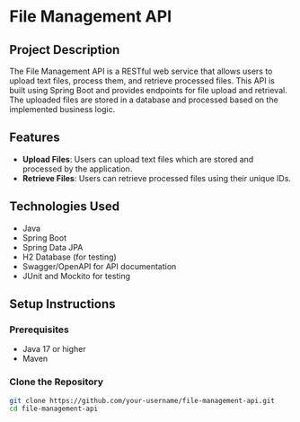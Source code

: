 # File Management API

## Project Description

The File Management API is a RESTful web service that allows users to upload text files, process them, and retrieve processed files. This API is built using Spring Boot and provides endpoints for file upload and retrieval. The uploaded files are stored in a database and processed based on the implemented business logic.

## Features

- **Upload Files**: Users can upload text files which are stored and processed by the application.
- **Retrieve Files**: Users can retrieve processed files using their unique IDs.

## Technologies Used

- Java
- Spring Boot
- Spring Data JPA
- H2 Database (for testing)
- Swagger/OpenAPI for API documentation
- JUnit and Mockito for testing

## Setup Instructions

### Prerequisites

- Java 17 or higher
- Maven

### Clone the Repository

```sh
git clone https://github.com/your-username/file-management-api.git
cd file-management-api
